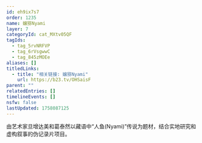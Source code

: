 ```yaml
---
id: eh9ix7s7
order: 1235
name: 嬢猕Nyami
layer: 7
categoryId: cat_MXtv05QF
tagIds:
  - tag_5rvNRFVP
  - tag_6rVsgwwC
  - tag_845zMOEe
aliases: []
titledLinks:
  - title: "相关链接: 嬢猕Nyami"
    url: https://b23.tv/OHSaisF
parent: ""
relatedEntries: []
timelineEvents: []
nsfw: false
lastUpdated: 1758087125
---
```


由艺术家旦增达美和葛泰然以藏语中“人鱼(Nyami)”传说为题材，结合实地研究和虚构叙事的伪记录片项目。